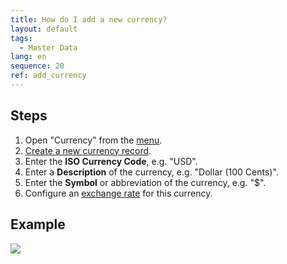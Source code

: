 ```yaml
---
title: How do I add a new currency?
layout: default
tags:
  - Master Data
lang: en
sequence: 20
ref: add_currency
---
```


## Steps

1. Open "Currency" from the [menu](Menu).
1. [Create a new currency record](New_Record_Window).
1. Enter the **ISO Currency Code**, e.g. "USD".
1. Enter a **Description** of the currency, e.g. "Dollar (100 Cents)".
1. Enter the **Symbol** or abbreviation of the currency, e.g. "$".
1. Configure an [exchange rate](Currency_Rate) for this currency.

## Example
![](assets/add_currency.gif)
